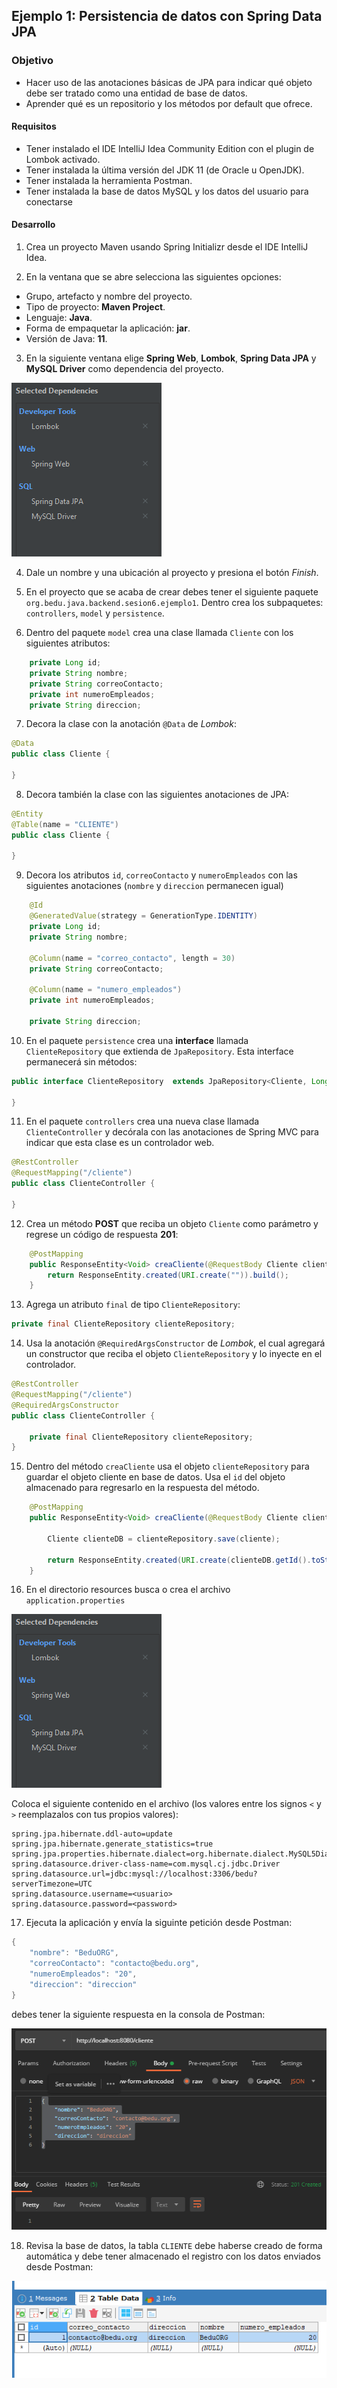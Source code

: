 ## Ejemplo 1: Persistencia de datos con Spring Data JPA

### Objetivo
- Hacer uso de las anotaciones básicas de JPA para indicar qué objeto debe ser tratado como una entidad de base de datos.
- Aprender qué es un repositorio y los métodos por default que ofrece.

#### Requisitos
- Tener instalado el IDE IntelliJ Idea Community Edition con el plugin de Lombok activado.
- Tener instalada la última versión del JDK 11 (de Oracle u OpenJDK).
- Tener instalada la herramienta Postman.
- Tener instalada la base de datos MySQL y los datos del usuario para conectarse


#### Desarrollo

1. Crea un proyecto Maven usando Spring Initializr desde el IDE IntelliJ Idea.

2. En la ventana que se abre selecciona las siguientes opciones:
- Grupo, artefacto y nombre del proyecto.
- Tipo de proyecto: **Maven Project**.
- Lenguaje: **Java**.
- Forma de empaquetar la aplicación: **jar**.
- Versión de Java: **11**.

3. En la siguiente ventana elige **Spring Web**, **Lombok**, **Spring Data JPA** y **MySQL Driver** como dependencia del proyecto.

![imagen](img/img_01.png)

4. Dale un nombre y una ubicación al proyecto y presiona el botón *Finish*.

5. En el proyecto que se acaba de crear debes tener el siguiente paquete `org.bedu.java.backend.sesion6.ejemplo1`. Dentro crea los subpaquetes: `controllers`, `model` y `persistence`.

6. Dentro del paquete `model` crea una clase llamada `Cliente` con los siguientes atributos:
```java
    private Long id;
    private String nombre;
    private String correoContacto;
    private int numeroEmpleados;
    private String direccion;
```
7. Decora la clase con la anotación `@Data` de *Lombok*:
```java
@Data
public class Cliente {

}
```

8. Decora también la clase con las siguientes anotaciones de JPA:
```java
@Entity
@Table(name = "CLIENTE")
public class Cliente {

}
```

9. Decora los atributos `id`, `correoContacto` y `numeroEmpleados` con las siguientes anotaciones (`nombre` y `direccion` permanecen igual)
```java
    @Id
    @GeneratedValue(strategy = GenerationType.IDENTITY)
    private Long id;
    private String nombre;

    @Column(name = "correo_contacto", length = 30)
    private String correoContacto;

    @Column(name = "numero_empleados")
    private int numeroEmpleados;

    private String direccion;
```

10. En el paquete `persistence` crea una **interface** llamada `ClienteRepository` que extienda de `JpaRepository`. Esta interface permanecerá sin métodos:
```java
public interface ClienteRepository  extends JpaRepository<Cliente, Long> {

}
```

11. En el paquete `controllers` crea una nueva clase llamada `ClienteController` y decórala con las anotaciones de Spring MVC para indicar que esta clase es un controlador web.
```java
@RestController
@RequestMapping("/cliente")
public class ClienteController {

}
```

12. Crea un método **POST** que reciba un objeto `Cliente` como parámetro y regrese un código de respuesta **201**:
```java
    @PostMapping
    public ResponseEntity<Void> creaCliente(@RequestBody Cliente cliente){
        return ResponseEntity.created(URI.create("")).build();
    }
```

13. Agrega un atributo `final` de tipo `ClienteRepository`:

```java
private final ClienteRepository clienteRepository;
```

14. Usa la anotación `@RequiredArgsConstructor` de *Lombok*, el cual agregará un constructor que reciba el objeto `ClienteRepository` y lo inyecte en el controlador.
```java
@RestController
@RequestMapping("/cliente")
@RequiredArgsConstructor
public class ClienteController {

    private final ClienteRepository clienteRepository;
}
```

15. Dentro del método `creaCliente` usa el objeto `clienteRepository` para guardar el objeto cliente en base de datos. Usa el `id` del objeto almacenado para regresarlo en la respuesta del método.
```java
    @PostMapping
    public ResponseEntity<Void> creaCliente(@RequestBody Cliente cliente){

        Cliente clienteDB = clienteRepository.save(cliente);

        return ResponseEntity.created(URI.create(clienteDB.getId().toString())).build();
    }
```

16. En el directorio resources busca o crea el archivo `application.properties` 

![imagen](img/img_01.png)

Coloca el siguiente contenido en el archivo (los valores entre los signos `<` y `>` reemplazalos con tus propios valores):
```
spring.jpa.hibernate.ddl-auto=update
spring.jpa.hibernate.generate_statistics=true
spring.jpa.properties.hibernate.dialect=org.hibernate.dialect.MySQL5Dialect
spring.datasource.driver-class-name=com.mysql.cj.jdbc.Driver
spring.datasource.url=jdbc:mysql://localhost:3306/bedu?serverTimezone=UTC
spring.datasource.username=<usuario>
spring.datasource.password=<password>
```

17. Ejecuta la aplicación y envía la siguinte petición desde Postman:
```java
{
    "nombre": "BeduORG",
    "correoContacto": "contacto@bedu.org",
    "numeroEmpleados": "20",
    "direccion": "direccion"
}
```

debes tener la siguiente respuesta en la consola de Postman:

![imagen](img/img_03.png)

18. Revisa la base de datos, la tabla `CLIENTE` debe haberse creado de forma automática y debe tener almacenado el registro con los datos enviados desde Postman:

![imagen](img/img_04.png)
